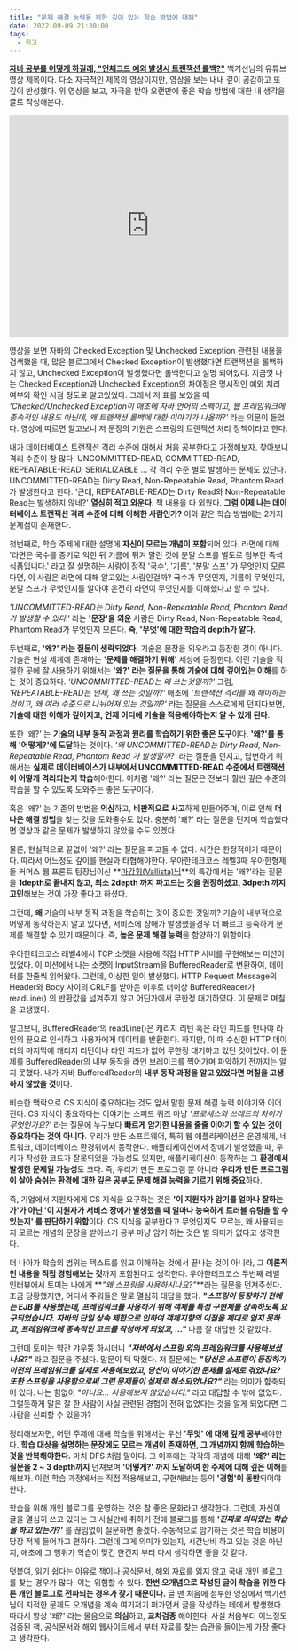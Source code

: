 ```yaml
---
title: "문제 해결 능력을 위한 깊이 있는 학습 방법에 대해"
date: 2022-09-09 21:30:00
tags:
  - 회고
---
```


**[자바 공부를 어떻게 하길래, "언체크드 예외 발생시 트랜잭션 롤백?"](https://www.youtube.com/watch?v=_WkMhytqoCc)** 백기선님의 유튜브 영상 제목이다. 다소 자극적인 제목의 영상이지만, 영상을 보는 내내 깊이 공감하고 또 깊이 반성했다. 위 영상을 보고, 자극을 받아 오랜만에 좋은 학습 방법에 대한 내 생각을 글로 작성해본다.

<iframe width="100%" height="400" src="https://www.youtube.com/embed/_WkMhytqoCc" title="자바 공부를 어떻게 하길래, "언체크드 예외 발생시 트랜잭션 롤백?"" frameborder="0" allow="accelerometer; autoplay; clipboard-write; encrypted-media; gyroscope; picture-in-picture" allowfullscreen></iframe>

영상을 보면 자바의 Checked Exception 및 Unchecked Exception 관련된 내용을 검색했을 때, 많은 블로그에서 Checked Exception이 발생했다면 트랜잭션을 롤백하지 않고, Unchecked Exception이 발생했다면 롤백한다고 설명 되어있다. 지금껏 나는 Checked Exception과 Unchecked Exception의 차이점은 명시적인 예외 처리 여부와 확인 시점 정도로 알고있었다. 그래서 저 표를 보았을 때 _'Checked/Unchecked Exception이 애초에 자바 언어의 스펙이고, 웹 프레임워크에 종속적인 내용도 아닌데, 왜 트랜잭션 롤백에 대한 이야기가 나올까?'_ 라는 의문이 들었다. 영상에 따르면 알고보니 저 문장의 기원은 스프링의 트랜잭션 처리 정책이라고 한다.

내가 데이터베이스 트랜잭션 격리 수준에 대해서 처음 공부한다고 가정해보자. 찾아보니 격리 수준이 참 많다. UNCOMMITTED-READ, COMMITTED-READ, REPEATABLE-READ, SERIALIZABLE … 각 격리 수준 별로 발생하는 문제도 있단다. UNCOMMITTED-READ는 Dirty Read, Non-Repeatable Read, Phantom Read가 발생한다고 한다. '근데, REPEATABLE-READ는 Dirty Read와 Non-Repeatable Read는 발생하지 않네?' **열심히 적고 외운다**. 책 내용을 다 외웠다. **그럼 이제 나는 데이터베이스 트랜잭션 격리 수준에 대해 이해한 사람인가?** 이와 같은 학습 방법에는 2가지 문제점이 존재한다.

첫번째로, 학습 주제에 대한 설명에 **자신이 모르는 개념이 포함**되어 있다. 라면에 대해 '라면은 국수를 증기로 익힌 뒤 기름에 튀겨 말린 것에 분말 스프를 별도로 첨부한 즉석 식품입니다.' 라고 잘 설명하는 사람이 정작 '국수', '기름', '분말 스프' 가 무엇인지 모른다면, 이 사람은 라면에 대해 알고있는 사람인걸까? 국수가 무엇인지, 기름이 무엇인지, 분말 스프가 무엇인지를 알아야 온전히 라면이 무엇인지를 이해했다고 할 수 있다.

_'UNCOMMITTED-READ는 Dirty Read, Non-Repeatable Read, Phantom Read 가 발생할 수 있다.'_ 라는 **'문장'을 외운** 사람은 Dirty Read, Non-Repeatable Read, Phantom Read가 무엇인지 모른다. **즉, '무엇'에 대한 학습의 depth가 얕다.**

두번째로, **'왜?' 라는 질문이 생략되었다.** 기술은 문장을 외우라고 등장한 것이 아니다. 기술은 현실 세계에 존재하는 **'문제를 해결하기 위해'** 세상에 등장한다. 이런 기술을 적절한 곳에 잘 사용하기 위해서는 **'왜?' 라는 질문을 통해 기술에 대해 깊이있는 이해**를 하는 것이 중요하다. _'UNCOMMITTED-READ는 왜 쓰는것일까?'_ 그럼, _'REPEATABLE-READ는 언제, 왜 쓰는 것일까?'_ 애초에 _'트랜잭션 격리를 왜 해야하는것이고, 왜 여러 수준으로 나뉘어져 있는 것일까?'_ 라는 질문을 스스로에게 던지다보면, **기술에 대한 이해가 깊어지고, 언제 어디에 기술을 적용해야하는지 알 수 있게 된다**.

또한 '왜?' 는 **기술의 내부 동작 과정과 원리를 학습하기 위한 좋은 도구**이다. **'왜?'를 통해 '어떻게?'에 도달**하는 것이다. _'왜 UNCOMMITTED-READ는 Dirty Read, Non-Repeatable Read, Phantom Read 가 발생할까?'_ 라는 질문을 던지고, 답변하기 위해서는 **실제로 데이터베이스가 내부에서 UNCOMMITTED-READ 수준에서 트랜잭션이 어떻게 격리되는지 학습**해야한다. 이처럼 '왜?' 라는 질문은 전보다 훨씬 깊은 수준의 학습을 할 수 있도록 도와주는 좋은 도구이다.

혹은 '왜?' 는 기존의 방법을 **의심**하고, **비판적으로 사고**하게 만들어주며, 이로 인해 **더 나은 해결 방법**을 찾는 것을 도와줄수도 있다. 충분히 '왜?' 라는 질문을 던지며 학습했다면 영상과 같은 문제가 발생하지 않았을 수도 있겠다.

물론, 현실적으로 끝없이 '왜?' 라는 질문을 파고들 수 없다. 시간은 한정적이기 때문이다. 따라서 어느정도 깊이를 현실과 타협해야한다. 우아한테크코스 레벨3때 우아한형제들 커머스 웹 프론트 팀장님이신 **[마강휘(Vallista)님](https://vallista.kr/)**의 특강에서는 '왜?'라는 질문을 **1depth로 끝내지 않고, 최소 2depth 까지 파고드는 것을 권장하셨고, 3dpeth 까지 고민**해보는 것이 가장 좋다고 하셨다.

그런데, **왜** 기술의 내부 동작 과정을 학습하는 것이 중요한 것일까? 기술이 내부적으로 어떻게 동작하는지 알고 있다면, 서비스에 장애가 발생했을경우 더 빠르고 능숙하게 문제를 해결할 수 있기 때문이다. 즉, **높은 문제 해결 능력**을 함양하기 위함이다.

우아한테크코스 레벨4에서 TCP 소켓을 사용해 직접 HTTP 서버를 구현해보는 미션이 있었다. 이 미션에서 나는 소켓의 InputStream을 BufferedReader로 변환하여, 데이터를 한줄씩 읽어왔다. 그런데, 이상한 일이 발생했다. HTTP Request Message의 Header와 Body 사이의 CRLF를 받아온 이후로 더이상 BufferedReader가 readLine() 의 반환값을 넘겨주지 않고 어딘가에서 무한정 대기하였다. 이 문제로 며칠을 고생했다.

알고보니, BufferedReader의 readLine()은 캐리지 리턴 혹은 라인 피드를 만나야 라인의 끝으로 인식하고 사용자에게 데이터를 반환한다. 하지만, 이 때 수신한 HTTP 데이터의 마지막에 캐리지 리턴이나 라인 피드가 없어 무한정 대기하고 있던 것이었다. 이 문제를 BufferedReader의 내부 동작을 라인 브레이크를 찍어가며 파악하기 전까지는 알지 못했다. 내가 자바 BufferedReader의 **내부 동작 과정을 알고 있었다면 며칠을 고생하지 않았을 것**이다.

비슷한 맥락으로 CS 지식이 중요하다는 것도 앞서 말한 문제 해결 능력 이야기와 이어진다. CS 지식이 중요하다는 이야기는 스피드 퀴즈 마냥 _'프로세스와 쓰레드의 차이가 무엇인가요?'_ 라는 질문에 누구보다 **빠르게 암기한 내용을 줄줄 이야기 할 수 있는 것이 중요하다는 것이 아니다**. 우리가 만든 소프트웨어, 특히 웹 애플리케이션은 운영체제, 네트워크, 데이터베이스 환경위에서 동작한다. 애플리케이션에서 장애가 발생했을 때, 우리가 작성한 코드가 잘못되었을 가능성도 있지만, 애플리케이션이 동작하는 그 **환경에서 발생한 문제일 가능성**도 크다. 즉, 우리가 만든 프로그램 뿐 아니라 **우리가 만든 프로그램이 살아 숨쉬는 환경에 대한 깊은 공부도 문제 해결 능력을 기르기 위해 중요**하다.

즉, 기업에서 지원자에게 CS 지식을 요구하는 것은 **'이 지원자가 암기를 얼마나 잘하는가'가 아닌 '이 지원자가 서비스 장애가 발생했을 때 얼마나 능숙하게 트러블 슈팅을 할 수 있는지' 를 판단하기 위함**이다. CS 지식을 공부한다고 무엇인지도 모르는, 왜 사용되는지 모르는 개념의 문장을 받아쓰기 공부 마냥 암기 하는 것은 별 의미가 없다고 생각한다.

더 나아가 학습의 범위는 텍스트를 읽고 이해하는 것에서 끝나는 것이 아니라, 그 **이론적인 내용을 직접 경험해보는 것**까지 포함된다고 생각한다. 우아한테크코스 두번째 레벨 인터뷰에서 토미는 나에게 **_"왜 스프링을 사용하시나요?"_**라는 질문을 던져주셨다. 조금 당황했지만, 어디서 주워들은 말로 열심히 대답을 했다. **_"스프링이 등장하기 전에는 EJB를 사용했는데, 프레임워크를 사용하기 위해 객체를 특정 구현체를 상속하도록 요구되었습니다. 자바의 단일 상속 제한으로 인하여 객체지향의 이점을 제대로 얻지 못하고, 프레임워크에 종속적인 코드를 작성하게 되었고, …"_** 나름 잘 대답한 것 같았다.

그런데 토미는 약간 갸우뚱 하시더니 **_"자바에서 스프링 외의 프레임워크를 사용해보셨나요?"_** 라고 질문을 주셨다. 말문이 턱 막혔다. 저 질문에는 **_"당신은 스프링이 등장하기 이전의 프레임워크를 실제로 사용해보았고, 당신이 이야기한 문제를 실제로 겪었나요? 또한 스프링을 사용함으로써 그런 문제들이 실제로 해소되었나요?"_** 라는 의미가 함축되어 있다. 나는 힘없이 _"아니요… 사용해보지 않았습니다."_ 라고 대답할 수 밖에 없었다. 그럴듯하게 말은 잘 한 사람이 사실 관련된 경험이 전혀 없었다는 것을 알게 되었다면 그 사람을 신뢰할 수 있을까?

정리해보자면, 어떤 주제에 대해 학습을 위해서는 우선 **'무엇' 에 대해 깊게 공부**해야한다. **학습 대상을 설명하는 문장에도 모르는 개념이 존재하면, 그 개념까지 함께 학습하는 것을 반복해야한다.** 마치 DFS 처럼 말이다. 그 이후에는 각각의 개념에 대해 **'왜?' 라는 질문을 2 ~ 3 depth까지** 던져보며 **'어떻게?' 까지 도달하여 한 주제에 대해 깊은 이해**를 해보자. 이런 학습 과정에서는 직접 적용해보고, 구현해보는 등의 **'경험'이 동반**되어야 한다.

학습을 위해 개인 블로그를 운영하는 것은 참 좋은 문화라고 생각한다. 그런데, 자신이 글을 열심히 쓰고 있다는 그 사실만에 취하기 전에 블로그를 통해 **_'진짜로 의미있는 학습을 하고 있는가?'_** 를 끊임없이 질문하면 좋겠다. 수동적으로 암기하는 것은 학습 비용이 당장 적게 들어가고 편하다. 그런데 그게 의미가 있는지, 시간낭비 하고 있는 것은 아닌지, 애초에 그 행위가 학습이 맞긴 한건지 부터 다시 생각하면 좋을 것 같다.

덧붙여, 읽기 쉽다는 이유로 책이나 공식문서, 해외 자료를 읽지 않고 국내 개인 블로그를 찾는 경우가 많다. 이는 위험할 수 있다. **한번 오개념으로 작성된 글이 학습을 위한 다른 개인 블로그로 전파되는 경우가 잦기 때문이다.** 글 맨 처음에 첨부한 영상에서 백기선님이 지적한 문제도 오개념을 계속 여기저기 퍼가면서 글을 작성하는 데에서 발생했다. 따라서 항상 '왜?' 라는 물음으로 **의심**하고, **교차검증** 해야한다. 사실 처음부터 어느정도 검증된 책, 공식문서와 해외 웹사이트에서 부터 자료를 찾는 습관을 들이는게 가장 좋다고 생각한다.

